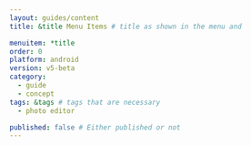 ```yaml
---
layout: guides/content
title: &title Menu Items # title as shown in the menu and 

menuitem: *title
order: 0
platform: android
version: v5-beta
category: 
  - guide
  - concept
tags: &tags # tags that are necessary
  - photo editor 

published: false # Either published or not 
---
```

